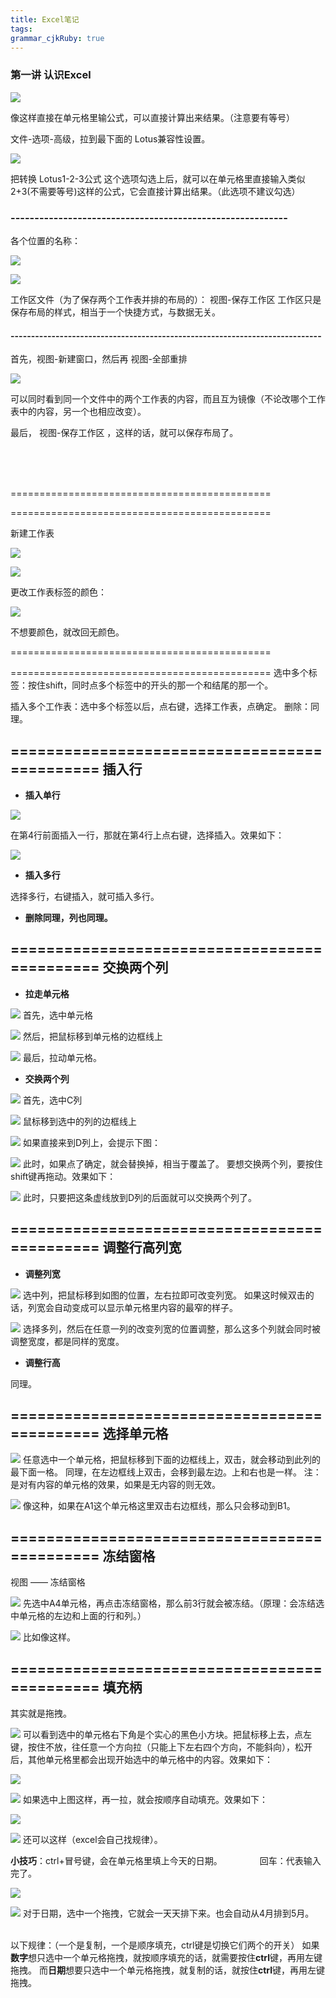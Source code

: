 ```yaml
---
title: Excel笔记
tags: 
grammar_cjkRuby: true
---
```


### 第一讲  认识Excel


![](./1.png)

像这样直接在单元格里输公式，可以直接计算出来结果。（注意要有等号）

文件-选项-高级，拉到最下面的 Lotus兼容性设置。

![](./2.png)

把转换 Lotus1-2-3公式 这个选项勾选上后，就可以在单元格里直接输入类似2+3(不需要等号)这样的公式，它会直接计算出结果。（此选项不建议勾选）

### ----------------------------------------------------------
各个位置的名称：

![](./3.png)

![](./4.png)

工作区文件（为了保存两个工作表并排的布局的）：
视图-保存工作区
工作区只是保存布局的样式，相当于一个快捷方式，与数据无关。

#### ----------------------------------------------------------------------------
首先，视图-新建窗口，然后再 视图-全部重排

![](./5.png)

可以同时看到同一个文件中的两个工作表的内容，而且互为镜像（不论改哪个工作表中的内容，另一个也相应改变）。

最后，  视图-保存工作区  ，这样的话，就可以保存布局了。


</br>
</br>
</br>

=============================================


=============================================

新建工作表

![](./6.png)

![](./7.png)

更改工作表标签的颜色：

![](./8.png)

不想要颜色，就改回无颜色。

=============================================

=============================================
选中多个标签：按住shift，同时点多个标签中的开头的那一个和结尾的那一个。

插入多个工作表：选中多个标签以后，点右键，选择工作表，点确定。
删除：同理。


=============================================
**插入行**
--
+ **插入单行**

![](./9.png)

在第4行前面插入一行，那就在第4行上点右键，选择插入。效果如下：

![](./10.png)

+ **插入多行**

选择多行，右键插入，就可插入多行。

+ **删除同理，列也同理。**

=============================================
**交换两个列**
--
+ **拉走单元格**

![](./11.png)
首先，选中单元格

![](./12.png)
然后，把鼠标移到单元格的边框线上

![](./13.png)
最后，拉动单元格。

+ **交换两个列**

![](./14.png)
首先，选中C列

![](./15.png)
鼠标移到选中的列的边框线上

![](./16.png)
如果直接来到D列上，会提示下图：

![](./17.png)
此时，如果点了确定，就会替换掉，相当于覆盖了。
要想交换两个列，要按住shift键再拖动。效果如下：

![](./18.png)
此时，只要把这条虚线放到D列的后面就可以交换两个列了。

=============================================
**调整行高列宽**
--
+ **调整列宽**

![](./19.png)
选中列，把鼠标移到如图的位置，左右拉即可改变列宽。
如果这时候双击的话，列宽会自动变成可以显示单元格里内容的最窄的样子。

![](./20.png)
选择多列，然后在任意一列的改变列宽的位置调整，那么这多个列就会同时被调整宽度，都是同样的宽度。

+ **调整行高**

同理。

=============================================
**选择单元格**
--

![](./21.png)
任意选中一个单元格，把鼠标移到下面的边框线上，双击，就会移动到此列的最下面一格。
同理，在左边框线上双击，会移到最左边。上和右也是一样。
注：是对有内容的单元格的效果，如果是无内容的则无效。

![](./22.png)
像这种，如果在A1这个单元格这里双击右边框线，那么只会移动到B1。

=============================================
**冻结窗格**
--

视图  ——  冻结窗格

![](./23.png)
先选中A4单元格，再点击冻结窗格，那么前3行就会被冻结。（原理：会冻结选中单元格的左边和上面的行和列。）

![](./24.png)
比如像这样。

=============================================
**填充柄**
--

其实就是拖拽。

![](./25.png)
可以看到选中的单元格右下角是个实心的黑色小方块。把鼠标移上去，点左键，按住不放，往任意一个方向拉（只能上下左右四个方向，不能斜向），松开后，其他单元格里都会出现开始选中的单元格中的内容。效果如下：

![](./26.png)

![](./27.png)
如果选中上图这样，再一拉，就会按顺序自动填充。效果如下：

![](./28.png)

![](./29.png)
还可以这样（excel会自己找规律）。

**小技巧**：ctrl+冒号键，会在单元格里填上今天的日期。
&emsp;&emsp;&emsp;&emsp;回车：代表输入完了。

![](./30.png)

![](./31.png)
对于日期，选中一个拖拽，它就会一天天排下来。也会自动从4月排到5月。
&emsp;
&emsp;

以下规律：（一个是复制，一个是顺序填充，ctrl键是切换它们两个的开关）
如果**数字**想只选中一个单元格拖拽，就按顺序填充的话，就需要按住**ctrl**键，再用左键拖拽。
而**日期**想要只选中一个单元格拖拽，就复制的话，就按住**ctrl**键，再用左键拖拽。

